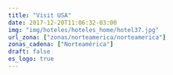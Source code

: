 ```yaml
---
title: "Visit USA"
date: 2017-12-20T11:06:32-03:00
img: "img/hoteles/hoteles_home/hotel37.jpg"
url_zona: ["zonas/norteamerica/norteamerica"]
zonas_cadena: ["Norteamérica"]
draft: false
es_logo: true
---
```

